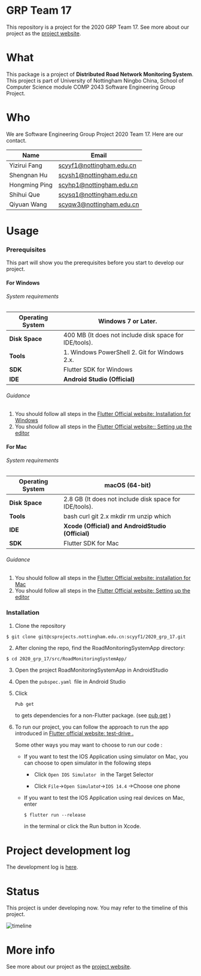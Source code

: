 # GRP Team 17

This repository is a project for the 2020 GRP Team 17. See more about our project as the [project website](http://cslinux.nottingham.edu.cn/~Team202017/).

# What

This package is a project of **Distributed Road Network Monitoring System**. This project is part of University of Nottingham Ningbo China, School of Computer Science module COMP 2043 Software Engineering Group Project. 

# Who

We are Software Engineering Group Project 2020 Team 17. Here are our contact.

| Name          | Email                                                       |
| ------------- | ----------------------------------------------------------- |
| Yizirui Fang  | [scyyf1@nottingham.edu.cn](mailto:scyyf1@nottingham.edu.cn) |
| Shengnan Hu   | [scysh1@nottingham.edu.cn](mailto:scysh1@nottingham.edu.cn) |
| Hongming Ping | [scyhp1@nottingham.edu.cn](mailto:scyhp1@nottingham.edu.cn) |
| Shihui Que    | [scysq1@nottingham.edu.cn](mailto:scysq1@nottingham.edu.cn) |
| Qiyuan Wang   | [scyqw3@nottingham.edu.cn](mailto:scyqw3@nottingham.edu.cn) |



# Usage

### Prerequisites

This part will show you the prerequisites before you start to develop our project.

#### For Windows

###### System requirements

| **Operating System** | Windows 7 or Later.                                    |
| -------------------- | ------------------------------------------------------ |
| **Disk Space**       | 400 MB (It does not include disk space for IDE/tools). |
| **Tools**            | 1. Windows PowerShell  2. Git for Windows 2.x.         |
| **SDK**              | Flutter SDK for Windows                                |
| **IDE**              | **Android Studio (Official)**                          |

###### Guidance 

1. You should follow all steps in the [Flutter Official website: Installation for Windows](https://flutter.dev/docs/get-started/install/windows)
2. You should follow all steps in the [Flutter Official website:: Setting up the editor](https://flutter.dev/docs/get-started/editor)



#### For Mac

###### System requirements

| **Operating System** | macOS (64-bit)                                         |
| -------------------- | ------------------------------------------------------ |
| **Disk Space**       | 2.8 GB (It does not include disk space for IDE/tools). |
| **Tools**            | bash curl git 2.x mkdir rm unzip which                 |
| **IDE**              | **Xcode (Official) and AndroidStudio (Official)**      |
| **SDK**              | Flutter SDK for Mac                                    |

###### Guidance 

1. You should follow all steps in the [Flutter Official website: installation for Mac](https://flutter.dev/docs/get-started/install/macos)
2. You should follow all steps in the [Flutter Official website: Setting up the editor](https://flutter.dev/docs/get-started/editor)



### **Installation**

1. Clone the repository

```
$ git clone git@csprojects.nottingham.edu.cn:scyyf1/2020_grp_17.git
```

2. After cloning the repo, find the RoadMonitoringSystemApp directory:

``` bash
$ cd 2020_grp_17/src/RoadMonitoringSystemApp/
```

3. Open the project RoadMonitoringSystemApp in AndroidStudio

4. Open the `pubspec.yaml `file in Android Studio 

5. Click 

   ```
   Pub get
   ```

   to gets dependencies for a non-Flutter package. (see [pub get](https://dart.dev/tools/pub/cmd) )

6. To run our project, you can follow the approach to run the app introduced in [Flutter official website:  test-drive .](https://flutter.dev/docs/get-started/test-drive)

   Some other ways you may want to choose to run our code :

   - If  you want to test the IOS Application using simulator on Mac, you can choose to open simulator in the following steps

     - ​     Click `Open IOS Simulator `  in the Target Selector

     - ​      Click `File`->`Open Simulato`r->`IOS 14.4` ->Choose one phone

   - If you want to test the IOS Application using real devices on Mac,  enter 

     ```
     $ flutter run --release
     ```

     in the terminal or click the Run button in Xcode.

     

     



# Project development log

The development log is [here](../log/devLog.md).

# Status

This project is under developing now. You may refer to the timeline of this project.

![timeline](../images/timeline.png)

# More info

See more about our project as the [project website](http://cslinux.nottingham.edu.cn/~Team202017/).
